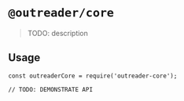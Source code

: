 # `@outreader/core`

> TODO: description

## Usage

```
const outreaderCore = require('outreader-core');

// TODO: DEMONSTRATE API
```
